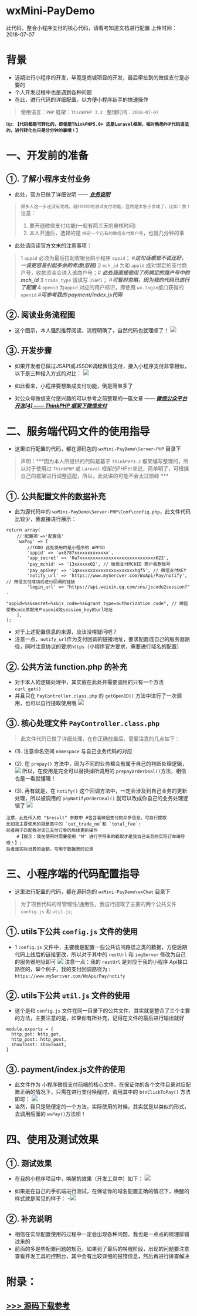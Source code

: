 # wxMini-PayDemo
此代码，整合小程序支付的核心代码，请看考知道文档进行配置  上传时间：2018-07-07
# 背景

- 近期进行小程序的开发，毕竟是商城项目的开发，最后牵扯到的微信支付是必要的
- 个人开发过程中也是遇到各种问题
- 在此，进行代码的详细配置，以方便小程序新手的快速操作

> 使用语言：`PHP`
> 框架：`ThinkPHP 3.2 `
>  整理时间：`2018-07-07`

tip:  **`【代码都是可转化的，即便是ThinkPHP5.0+ 还是Laravel框架，相对熟悉PHP代码语法的，进行转化也只是分分钟的事哦！】`**

# 一、开发前的准备

## ①. 了解小程序支付业务
- 此处，官方已做了详细说明 —— [***业务说明***](https://pay.weixin.qq.com/wiki/doc/api/wxa/wxa_api.php?chapter=7_11&index=2)

> `很多人这一步还没有完成，就咔咔咔的测试支付功能，显然是太急于求成了，比如：我！`
> 注意：
> 1. 要开通微信支付功能(一般有两三天的审核时间)
> 2. 本人开通后，选择的是 `绑定一个已有的微信支付商户号`，也就几分钟的事

-  此处请阅读官方文末的注意事项：

>	1 `appid` 必须为最后拉起收银台的小程序 `appid`； #***这句话感觉不说还好，一说更容易引起多余的考虑(忽视)***
	2 `mch_id` 为和 `appid` 成对绑定的支付商户号，收款资金会进入该商户号；# ***此处我直接使用了所绑定的商户号中的 mch_id*** 
	3 `trade_type` 请填写 `JSAPI`； #***可暂时忽略，因为我的代码已进行了配置***
	4 `openid` 为`appid` 对应的用户标识，即使用 `wx.login`接口获得的 `openid` #***可参考我的 payment/index.js代码***

## ②. 阅读业务流程图
- 这个图示，本人强烈推荐阅读，流程明确了，自然代码也就理顺了！
![](https://img-blog.csdn.net/20180706183418934?watermark/2/text/aHR0cHM6Ly9ibG9nLmNzZG4ubmV0L3UwMTE0MTU3ODI=/font/5a6L5L2T/fontsize/400/fill/I0JBQkFCMA==/dissolve/70)

## ③. 开发步骤
-  如果开发者已做过JSAPI或JSSDK调起微信支付，接入小程序支付非常相似，以下是三种接入方式的对比：
![](https://img-blog.csdn.net/20180706180312153?watermark/2/text/aHR0cHM6Ly9ibG9nLmNzZG4ubmV0L3UwMTE0MTU3ODI=/font/5a6L5L2T/fontsize/400/fill/I0JBQkFCMA==/dissolve/70)

- 如此看来，小程序要想集成支付功能，倒是简单多了
- 对公众号微信支付感兴趣的可以参考之前整理的一篇文章 —— [***微信公众平台开发[4] —— ThinkPHP 框架下微信支付***](https://blog.csdn.net/u011415782/article/details/78007022)

# 二、服务端代码文件的使用指导

- 这里进行配置的代码，都在源码包的 `wxMini-PayDemo\Server-PHP` 目录下 

> 声明：***因为本人所提供的代码是基于 `ThinkPHP3.2` 框架编写整理的，所以对于使用过 `ThinkPHP` 或 `Laravel` 框架的PHPer来说，简单明了，可根据自己的框架进行调整适配，所以，此处讲的可能不会太过琐碎 ***

## ①. 公共配置文件的数据补充

- 此为源代码中的 `wxMini-PayDemo\Server-PHP\Conf\config.php`，此文件代码比较少，我直接进行展示：
```
return array(
    //'配置项'=>'配置值'
    'wxPay' => [
        //TODO 此处使用的是小程序的 APPID
        'appid' => 'wx8787xxxxxxxxxxxxx',
        'app_secret' => '0a7xxxxxxxxxxxxxxxxxxxxxxxxxxxxx622',
        'pay_mchid' => '13xxxxxx02', // 微信支付MCHID 商户收款账号
        'pay_apikey' => '1qaxxxxxxxxxxxxxxxxxxxxxhgf5', // 微信支付KEY
        'notify_url' => 'https://www.mySercver.com/WxApi/Pay/notify', // 微信支付成功后进行回调的链接
        'login_url' => "https://api.weixin.qq.com/sns/jscode2session?" .
            "appid=%s&secret=%s&js_code=%s&grant_type=authorization_code", // 微信使用code换取用户openid及session_key的url地址
    ],
);
```
- 对于上述配置信息的来源，应该没啥疑问吧？
- 注意一点，`notify_url`作为支付回调的链接地址，要求配置成自己的服务器路径，同时注意协议的要求`https`（小程序官方要求，需要进行域名的配置）

## ②. 公共方法 function.php 的补充

- 对于本人的逻辑处理中，其实放在此处并需要调用的只有一个方法 `curl_get()`
- 并且只在 `PayController.class.php` 的 `getOpenID()` 方法中进行了一次调用，也可以自行提取使用哦
![](https://img-blog.csdn.net/20180706190149413?watermark/2/text/aHR0cHM6Ly9ibG9nLmNzZG4ubmV0L3UwMTE0MTU3ODI=/font/5a6L5L2T/fontsize/400/fill/I0JBQkFCMA==/dissolve/70)

## ③. 核心处理文件 `PayController.class.php`

>此文件代码已做了详细处理，在你正确放置后，需要注意的几点如下：

- (1). 注意命名空间 `namespace` 与自己业务代码的对应 

- (2). 在 `prepay()` 方法中，因为不同的业务都会有属于自己的判断处理逻辑，
![](https://img-blog.csdn.net/20180706191017794?watermark/2/text/aHR0cHM6Ly9ibG9nLmNzZG4ubmV0L3UwMTE0MTU3ODI=/font/5a6L5L2T/fontsize/400/fill/I0JBQkFCMA==/dissolve/70)
所以，在使用是完全可以替换掉所调用的 `prepayOrderDeal()`方法，相信也是一看就懂哦！

- (3). 再有就是，在 `notify()` 这个回调方法中，一定会涉及到自己业务的更新处理，所以被调用的 `payNotifyOrderDeal()` 就可以改成你自己的业务处理逻辑了
![](https://img-blog.csdn.net/20180706191536731?watermark/2/text/aHR0cHM6Ly9ibG9nLmNzZG4ubmV0L3UwMTE0MTU3ODI=/font/5a6L5L2T/fontsize/400/fill/I0JBQkFCMA==/dissolve/70)
```
注意，此处传入的 "$result" 参数中 #包含着微信支付的众多信息，可自行提取
比如我主要使用的就是其中的 `out_trade_no`和 `total_fee`:
前者用于匹配我对该已支付订单的后续更新操作 
	#【提示：我在使用时需要使用 "M" 进行字符串的截取才是我自己业务的实际订单编号哦！】;
后者是实际消费的金额，可用于数据表的记录
```

# 三、小程序端的代码配置指导

- 这里进行配置的代码，都在源码包的 `wxMini-PayDemo\wxChat` 目录下
> 为了项目代码的可管理性/通用性，我自行提取了主要的两个公共文件 `config.js` 和 `util.js`;

## ①. utils下公共 `config.js` 文件的使用



- 1 `config.js` 文件中，主要就是配置一些公共访问路径之类的数据，方便后期代码上线后的链接更改，所以对于其中的 `restUrl` 和 `imgServer` 修改为自己的服务器地址即可
![](https://img-blog.csdn.net/20180706194117380?watermark/2/text/aHR0cHM6Ly9ibG9nLmNzZG4ubmV0L3UwMTE0MTU3ODI=/font/5a6L5L2T/fontsize/400/fill/I0JBQkFCMA==/dissolve/70)
注意一点：我的 `restUrl` 是对应于我的小程序 Api接口路径的，举个例子，我的支付回调路径为 :
`https://www.mySercver.com/WxApi/Pay/notify`

## ②. utils下公共 `util.js` 文件的使用

- 这个是和 `config.js` 文件在同一目录下的公共文件，其实就是整合了三个主要的方法，主要注意的是，如果你有所补充，记得在文件的最后进行输出就好
```
module.exports = {
  http_get: http_get,
  http_post: http_post,
  showToast: showToast,
}
```

## ③. payment/index.js文件的使用
- 此文件作为 小程序微信支付前端的核心文件，在保证你的各个文件目录对应配置正确的情况下，只需在进行支付唤醒时，调用其中的 `btnClickToPay()` 方法即可：
![](https://img-blog.csdn.net/20180706195125911?watermark/2/text/aHR0cHM6Ly9ibG9nLmNzZG4ubmV0L3UwMTE0MTU3ODI=/font/5a6L5L2T/fontsize/400/fill/I0JBQkFCMA==/dissolve/70)
- 当然，我只是随便定的一个方法，实际使用的时候，其实就是以类似的形式，去调用后面的 `wxPay()`方法呗！

# 四、使用及测试效果

## ①. 测试效果
- 在我的小程序项目中，唤醒的效果（开发工具中）如下：
![](https://img-blog.csdn.net/20180706195705551?watermark/2/text/aHR0cHM6Ly9ibG9nLmNzZG4ubmV0L3UwMTE0MTU3ODI=/font/5a6L5L2T/fontsize/400/fill/I0JBQkFCMA==/dissolve/70)

- 如果是在自己的手机端进行测试，在保证你的域名配置正确的情况下，唤醒的样式就是常见的样子：
-![](https://img-blog.csdn.net/20180706200014340?watermark/2/text/aHR0cHM6Ly9ibG9nLmNzZG4ubmV0L3UwMTE0MTU3ODI=/font/5a6L5L2T/fontsize/400/fill/I0JBQkFCMA==/dissolve/70)

## ②. 补充说明

- 相信在实际配置使用的过程中一定会出现各种问题，我也是一点点的梳理排错过来的
- 前面的多是些配置问题的规范，如果到了最后的唤醒阶段，出现的问题要注意查看开发工具的控制台，其中会有比较详细的报错信息，然后再进行排查解决

# 附录：

## [>>> 源码下载参考](https://github.com/JingYin007/wxMini-PayDemo) 